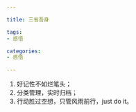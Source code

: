 ```yaml
---

title: 三省吾身

tags:
- 感悟

categories:
- 感悟

---
```


1. 好记性不如烂笔头；
2. 分类管理，实时归档；
3. 行动胜过空想，只管风雨前行，just do it。